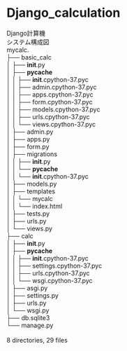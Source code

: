 # Django_calculation
Django計算機
<br>
システム構成図<br>
mycalc.<br>
├── basic_calc<br>
│   ├── __init__.py<br>
│   ├── __pycache__<br>
│   │   ├── __init__.cpython-37.pyc<br>
│   │   ├── admin.cpython-37.pyc<br>
│   │   ├── apps.cpython-37.pyc<br>
│   │   ├── form.cpython-37.pyc<br>
│   │   ├── models.cpython-37.pyc<br>
│   │   ├── urls.cpython-37.pyc<br>
│   │   └── views.cpython-37.pyc<br>
│   ├── admin.py<br>
│   ├── apps.py<br>
│   ├── form.py<br>
│   ├── migrations<br>
│   │   ├── __init__.py<br>
│   │   └── __pycache__<br>
│   │       └── __init__.cpython-37.pyc<br>
│   ├── models.py<br>
│   ├── templates<br>
│   │   └── mycalc<br>
│   │       └── index.html<br>
│   ├── tests.py<br>
│   ├── urls.py<br>
│   └── views.py<br>
├── calc<br>
│   ├── __init__.py<br>
│   ├── __pycache__<br>
│   │   ├── __init__.cpython-37.pyc<br>
│   │   ├── settings.cpython-37.pyc<br>
│   │   ├── urls.cpython-37.pyc<br>
│   │   └── wsgi.cpython-37.pyc<br>
│   ├── asgi.py<br>
│   ├── settings.py<br>
│   ├── urls.py<br>
│   └── wsgi.py<br>
├── db.sqlite3<br>
└── manage.py<br>
<br>
8 directories, 29 files

